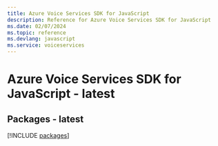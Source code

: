 ```yaml
---
title: Azure Voice Services SDK for JavaScript
description: Reference for Azure Voice Services SDK for JavaScript
ms.date: 02/07/2024
ms.topic: reference
ms.devlang: javascript
ms.service: voiceservices
---
```

# Azure Voice Services SDK for JavaScript - latest
## Packages - latest
[!INCLUDE [packages](voice-services-index.md)]